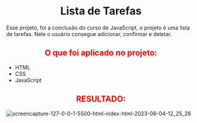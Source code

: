 <h1 style=" text-align: center;">Lista de Tarefas</h1>

<p>Esse projeto, foi a conclusão do curso de JavaScript, o projeto é uma lista de tarefas. Nele o usuário consegue adicionar, confirmar e deletar.
</p>

<h2 style="text-align:center; color: red;">
    O que foi aplicado no projeto:
</h2>    
    <ul>
    <li>HTML
    <li>CSS
    <li>JavaScript
    </ul>

<h2 style="text-align:center; color: red;">
RESULTADO:
</h2>

![screencapture-127-0-0-1-5500-html-index-html-2023-06-04-12_25_28](https://github.com/newton-araujo/ListaDeTarefa/assets/127565702/0ba92cdb-3fa8-47c9-9c0c-d19abd13c3f9)
 
